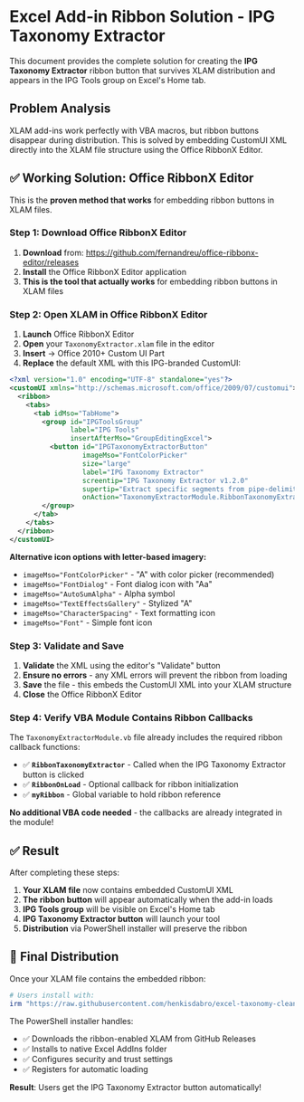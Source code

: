 # Excel Add-in Ribbon Solution - IPG Taxonomy Extractor

This document provides the complete solution for creating the **IPG Taxonomy Extractor** ribbon button that survives XLAM distribution and appears in the IPG Tools group on Excel's Home tab.

## Problem Analysis

XLAM add-ins work perfectly with VBA macros, but ribbon buttons disappear during distribution. This is solved by embedding CustomUI XML directly into the XLAM file structure using the Office RibbonX Editor.

## ✅ **Working Solution: Office RibbonX Editor**

This is the **proven method that works** for embedding ribbon buttons in XLAM files.

### Step 1: Download Office RibbonX Editor

1. **Download** from: https://github.com/fernandreu/office-ribbonx-editor/releases
2. **Install** the Office RibbonX Editor application
3. **This is the tool that actually works** for embedding ribbon buttons in XLAM files

### Step 2: Open XLAM in Office RibbonX Editor

1. **Launch** Office RibbonX Editor
2. **Open** your `TaxonomyExtractor.xlam` file in the editor
3. **Insert** → Office 2010+ Custom UI Part
4. **Replace** the default XML with this IPG-branded CustomUI:

```xml
<?xml version="1.0" encoding="UTF-8" standalone="yes"?>
<customUI xmlns="http://schemas.microsoft.com/office/2009/07/customui">
  <ribbon>
    <tabs>
      <tab idMso="TabHome">
        <group id="IPGToolsGroup" 
               label="IPG Tools" 
               insertAfterMso="GroupEditingExcel">
          <button id="IPGTaxonomyExtractorButton" 
                  imageMso="FontColorPicker"
                  size="large"
                  label="IPG Taxonomy Extractor"
                  screentip="IPG Taxonomy Extractor v1.2.0"
                  supertip="Extract specific segments from pipe-delimited taxonomy data with activation ID support. Professional interface with 9 segment buttons plus activation ID extraction."
                  onAction="TaxonomyExtractorModule.RibbonTaxonomyExtractor" />
        </group>
      </tab>
    </tabs>
  </ribbon>
</customUI>
```

**Alternative icon options with letter-based imagery:**
- `imageMso="FontColorPicker"` - "A" with color picker (recommended)
- `imageMso="FontDialog"` - Font dialog icon with "Aa"
- `imageMso="AutoSumAlpha"` - Alpha symbol
- `imageMso="TextEffectsGallery"` - Stylized "A"
- `imageMso="CharacterSpacing"` - Text formatting icon
- `imageMso="Font"` - Simple font icon

### Step 3: Validate and Save

1. **Validate** the XML using the editor's "Validate" button
2. **Ensure no errors** - any XML errors will prevent the ribbon from loading
3. **Save** the file - this embeds the CustomUI XML into your XLAM structure
4. **Close** the Office RibbonX Editor

### Step 4: Verify VBA Module Contains Ribbon Callbacks

The `TaxonomyExtractorModule.vb` file already includes the required ribbon callback functions:

- ✅ **`RibbonTaxonomyExtractor`** - Called when the IPG Taxonomy Extractor button is clicked
- ✅ **`RibbonOnLoad`** - Optional callback for ribbon initialization  
- ✅ **`myRibbon`** - Global variable to hold ribbon reference

**No additional VBA code needed** - the callbacks are already integrated in the module!

## ✅ **Result**

After completing these steps:

1. **Your XLAM file** now contains embedded CustomUI XML
2. **The ribbon button** will appear automatically when the add-in loads
3. **IPG Tools group** will be visible on Excel's Home tab
4. **IPG Taxonomy Extractor button** will launch your tool
5. **Distribution** via PowerShell installer will preserve the ribbon

## 🎯 **Final Distribution**

Once your XLAM file contains the embedded ribbon:

```powershell
# Users install with:
irm "https://raw.githubusercontent.com/henkisdabro/excel-taxonomy-cleaner/main/install.ps1" | iex
```

The PowerShell installer handles:
- ✅ Downloads the ribbon-enabled XLAM from GitHub Releases
- ✅ Installs to native Excel AddIns folder
- ✅ Configures security and trust settings
- ✅ Registers for automatic loading

**Result**: Users get the IPG Taxonomy Extractor button automatically!